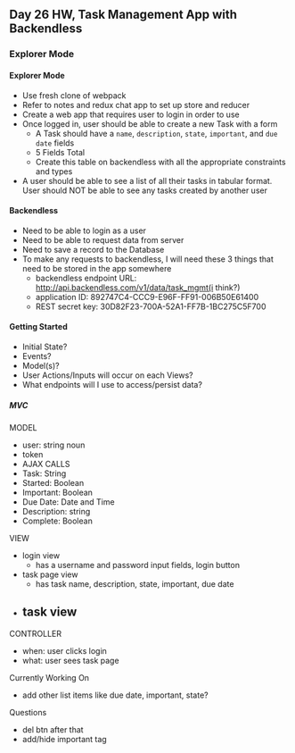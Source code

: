 ## Day 26 HW, Task Management App with Backendless
### Explorer Mode

#### Explorer Mode
- Use fresh clone of webpack
- Refer to notes and redux chat app to set up store and reducer
- Create a web app that requires user to login in order to use
- Once logged in, user should be able to create a new Task with a form
  - A Task should have a `name`, `description`, `state`, `important`, and `due date` fields
  - 5 Fields Total
  - Create this table on backendless with all the appropriate constraints and types
- A user should be able to see a list of all their tasks in tabular format. User should NOT be able to see any tasks created by another user

#### Backendless
- Need to be able to login as a user
- Need to be able to request data from server
- Need to save a record to the Database
- To make any requests to backendless, I will need these 3 things that need to be stored in the app somewhere
  - backendless endpoint URL:
    http://api.backendless.com/v1/data/task_mgmt(i think?)
  - application ID: 892747C4-CCC9-E96F-FF91-006B50E61400
  - REST secret key: 30D82F23-700A-52A1-FF7B-1BC275C5F700

#### Getting Started
- Initial State?
- Events?
- Model(s)?
- User Actions/Inputs will occur on each Views?
- What endpoints will I use to access/persist data?



##### MVC
MODEL
- user: string noun
- token
- AJAX CALLS
- Task: String
- Started: Boolean
- Important: Boolean
- Due Date: Date and Time
- Description: string
- Complete: Boolean

VIEW
- login view
  - has a username and password input fields, login button
- task page view
  - has task name, description, state, important, due date
- task view
  -

CONTROLLER
- when: user clicks login
- what: user sees task page

Currently Working On
- add other list items like due date, important, state?

Questions
- del btn after that
- add/hide important tag
